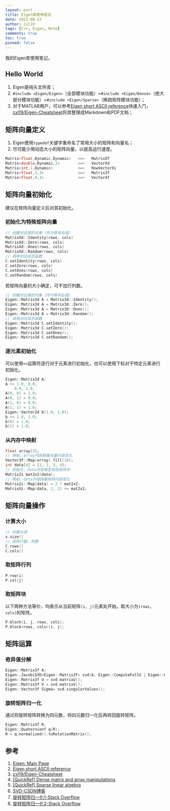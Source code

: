 ```yaml
---
layout: post
title: Eigen库使用笔记
date: 2021-08-23
author: zxl19
tags: [C++, Eigen, Note]
comments: true
toc: true
pinned: false
---
```


我的Eigen库使用笔记。

<!-- more -->

## Hello World

1. Eigen是纯头文件库；
2. `#include <Eigen/Eigen>`（全部模块功能）=`#include <Eigen/Dense>`（绝大部分模块功能）+`#include <Eigen/Sparse>`（稀疏矩阵模块功能）；
3. 对于MATLAB用户，可以参考[Eigen short ASCII reference](https://eigen.tuxfamily.org/dox/AsciiQuickReference.txt)快速入门，[zxl19/Eigen-Cheatsheet](https://github.com/zxl19/Eigen-Cheatsheet)将其整理成Markdown和PDF文档；

## 矩阵向量定义

1. Eigen使用`typedef`关键字重命名了常用大小的矩阵和向量名；
2. 尽可能少用动态大小的矩阵向量，以提高运行速度。

```cpp
Matrix<float,Dynamic,Dynamic>   <=>   MatrixXf
Matrix<double,Dynamic,1>        <=>   VectorXd
Matrix<int,1,Dynamic>           <=>   RowVectorXi
Matrix<float,3,3>               <=>   Matrix3f
Matrix<float,4,1>               <=>   Vector4f
```

## 矩阵向量初始化

建议在矩阵向量定义后对其初始化。

### 初始化为特殊矩阵向量

```cpp
// 创建对应类的对象（作为等号右值）
MatrixXd::Identity(rows, cols)
MatrixXd::Zero(rows, cols)
MatrixXd::Ones(rows, cols)
MatrixXd::Random(rows, cols)
// 调用对应成员函数
C.setIdentity(rows, cols)
C.setZero(rows, cols)
C.setOnes(rows, cols)
C.setRandom(rows, cols)
```

若矩阵向量的大小确定，可不加行列数。

```cpp
// 创建对应类的对象（作为等号右值）
Eigen::Matrix3d A = Matrix3d::Identity();
Eigen::Matrix3d A = Matrix3d::Zero();
Eigen::Matrix3d A = Matrix3d::Ones();
Eigen::Matrix3d A = Matrix3d::Random();
// 调用对应成员函数
Eigen::Matrix3d C.setIdentity();
Eigen::Matrix3d C.setZero();
Eigen::Matrix3d C.setOnes();
Eigen::Matrix3d C.setRandom();
```

### 逐元素初始化

可以使用`<<`运算符逐行对于元素进行初始化，也可以使用下标对于特定元素进行初始化。

```cpp
Eigen::Matrix2d A;
A << 1.0, 0.0,
    0.0, 1.0,
A(0, 0) = 1.0;
A(0, 1) = 0.0;
A(1, 0) = 0.0;
A(1, 1) = 1.0;
Eigen::Vector2d b(1.0, 1.0);
b << 1.0, 1.0;
b(0) = 1.0;
b(1) = 1.0;
```

### 从内存中映射

```cpp
float array[3];
// 映射，array内容随着向量内容变化
Vector3f::Map(array).fill(10);
int data[4] = {1, 2, 3, 4};
// 初始化，data内容被复制到矩阵中
Matrix2i mat2x2(data);
// 映射，data内容随着矩阵内容变化
Matrix2i::Map(data) = 2 * mat2x2;
MatrixXi::Map(data, 2, 2) += mat2x2;
```

## 矩阵向量操作

### 计算大小

```cpp
// 向量长度
x.size()
// 矩阵行数、列数
C.rows()
C.cols()
```

### 取矩阵行列

```cpp
P.row(i)
P.col(j)
```

### 取矩阵块

以下两种方法等价，均表示从当前矩阵`(i, j)`元素处开始，取大小为`(rows, cols)`的矩阵。

```cpp
P.block(i, j, rows, cols);
P.block<rows, cols>(i, j);
```

## 矩阵运算

### 奇异值分解

```cpp
Eigen::Matrix3f A;
Eigen::JacobiSVD<Eigen::Matrix3f> svd(A, Eigen::ComputeFullU | Eigen::ComputeFullV);
Eigen::Matrix3f U = svd.matrixU();
Eigen::Matrix3f V = svd.matrixV();
Eigen::Vector3f Sigma= svd.singularValues();
```

### 旋转矩阵归一化

通过将旋转矩阵转换为四元数，将四元数归一化后再转回旋转矩阵。

```cpp
Eigen::Matrix3f R;
Eigen::Quaternionf q(R);
R = q.normalized().toRotationMatrix();
```

## 参考

1. [Eigen: Main Page](https://eigen.tuxfamily.org/dox/)
2. [Eigen short ASCII reference](https://eigen.tuxfamily.org/dox/AsciiQuickReference.txt)
3. [zxl19/Eigen-Cheatsheet](https://github.com/zxl19/Eigen-Cheatsheet)
4. [[QuickRef] Dense matrix and array manipulations](https://eigen.tuxfamily.org/dox/group__QuickRefPage.html)
5. [[QuickRef] Sparse linear algebra](https://eigen.tuxfamily.org/dox/group__SparseQuickRefPage.html)
6. [SVD-CSDN博客](https://blog.csdn.net/jiang_he_hu_hai/article/details/78363642)
7. [旋转矩阵归一化1-Stack Overflow](https://stackoverflow.com/questions/21761909/eigen-convert-matrix3d-rotation-to-quaternion)
8. [旋转矩阵归一化2-Stack Overflow](https://stackoverflow.com/questions/43896041/eigen-matrix-to-quaternion-and-back-have-different-result)
